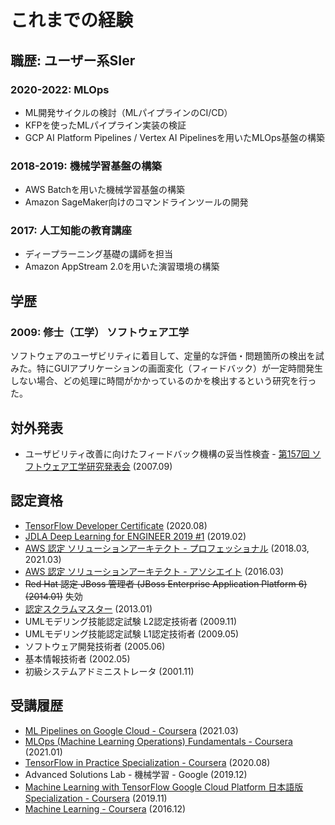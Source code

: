 # これまでの経験

## 職歴: ユーザー系SIer

### 2020-2022: MLOps

* ML開発サイクルの検討（MLパイプラインのCI/CD）
* KFPを使ったMLパイプライン実装の検証
* GCP AI Platform Pipelines / Vertex AI Pipelinesを用いたMLOps基盤の構築

### 2018-2019: 機械学習基盤の構築

* AWS Batchを用いた機械学習基盤の構築
* Amazon SageMaker向けのコマンドラインツールの開発

### 2017: 人工知能の教育講座

* ディープラーニング基礎の講師を担当
* Amazon AppStream 2.0を用いた演習環境の構築

## 学歴

### 2009: 修士（工学） ソフトウェア工学

ソフトウェアのユーザビリティに着目して、定量的な評価・問題箇所の検出を試みた。特にGUIアプリケーションの画面変化（フィードバック）が一定時間発生しない場合、どの処理に時間がかかっているのかを検出するという研究を行った。


## 対外発表

* ユーザビリティ改善に向けたフィードバック機構の妥当性検査 - [第157回 ソフトウェア工学研究発表会](https://www.ipsj.or.jp/09sig/kaikoku/2007/SE157.html) (2007.09)


## 認定資格

* [TensorFlow Developer Certificate](https://www.credential.net/163aee9d-7a07-457c-ae8c-4097857e8aab) (2020.08)
* [JDLA Deep Learning for ENGINEER 2019 #1](https://nlp.netlearning.co.jp/api/v1.0/openBadge/v2/Wallet/Public/GetAssertionShare/ZU9DcEhESk5vRE81OEFRSkcxUXNaUT09) (2019.02)
* [AWS 認定 ソリューションアーキテクト - プロフェッショナル](https://www.youracclaim.com/badges/43640358-6a49-44a4-befe-cc47f98b8c75/public_url) (2018.03, 2021.03)
* [AWS 認定 ソリューションアーキテクト - アソシエイト](https://www.youracclaim.com/badges/7267869e-738e-4532-8eef-a415316903c8/public_url) (2016.03)
* ~~Red Hat 認定 JBoss 管理者 (JBoss Enterprise Application Platform 6) (2014.01)~~ 失効
* [認定スクラムマスター](https://certification.scrumalliance.org/accounts/234954-takahiro-yano/certifications/251237-csm) (2013.01)
* UMLモデリング技能認定試験 L2認定技術者 (2009.11)
* UMLモデリング技能認定試験 L1認定技術者 (2009.05)
* ソフトウェア開発技術者 (2005.06)
* 基本情報技術者 (2002.05)
* 初級システムアドミニストレータ (2001.11)

## 受講履歴

* [ML Pipelines on Google Cloud - Coursera](https://www.coursera.org/account/accomplishments/certificate/NBB4YQ5KNUC8) (2021.03)
* [MLOps (Machine Learning Operations) Fundamentals - Coursera](https://www.coursera.org/account/accomplishments/certificate/8B9ZELREJY87) (2021.01)
* [TensorFlow in Practice Specialization - Coursera](https://www.coursera.org/account/accomplishments/specialization/certificate/PRAMEY7KTYZ5) (2020.08)
* Advanced Solutions Lab - 機械学習 - Google (2019.12)
* [Machine Learning with TensorFlow Google Cloud Platform 日本語版 Specialization - Coursera](https://www.coursera.org/account/accomplishments/specialization/certificate/E3QANX53BCCQ) (2019.11)
* [Machine Learning - Coursera](https://www.coursera.org/account/accomplishments/certificate/AMVLVGFJU9WM) (2016.12)
